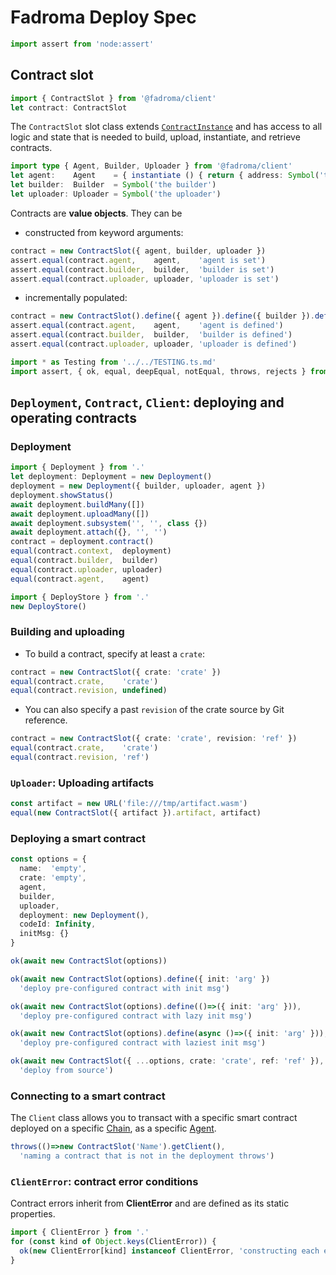# Fadroma Deploy Spec

```typescript
import assert from 'node:assert'
```

## Contract slot

```typescript
import { ContractSlot } from '@fadroma/client'
let contract: ContractSlot
```

The `ContractSlot` slot class extends [`ContractInstance`](./client-contract.spec.ts.md#ContractInstance)
and has access to all logic and state that is needed
to build, upload, instantiate, and retrieve contracts.

```typescript
import type { Agent, Builder, Uploader } from '@fadroma/client'
let agent:    Agent    = { instantiate () { return { address: Symbol('the address') } } }
let builder:  Builder  = Symbol('the builder')
let uploader: Uploader = Symbol('the uploader')
```

Contracts are **value objects**. They can be

* constructed from keyword arguments:

```typescript
contract = new ContractSlot({ agent, builder, uploader })
assert.equal(contract.agent,    agent,    'agent is set')
assert.equal(contract.builder,  builder,  'builder is set')
assert.equal(contract.uploader, uploader, 'uploader is set')
```

* incrementally populated:

```typescript
contract = new ContractSlot().define({ agent }).define({ builder }).define({ uploader })
assert.equal(contract.agent,    agent,    'agent is defined')
assert.equal(contract.builder,  builder,  'builder is defined')
assert.equal(contract.uploader, uploader, 'uploader is defined')
```

```typescript
import * as Testing from '../../TESTING.ts.md'
import assert, { ok, equal, deepEqual, notEqual, throws, rejects } from 'assert'
```

## `Deployment`, `Contract`, `Client`: deploying and operating contracts

### Deployment

```typescript
import { Deployment } from '.'
let deployment: Deployment = new Deployment()
deployment = new Deployment({ builder, uploader, agent })
deployment.showStatus()
await deployment.buildMany([])
await deployment.uploadMany([])
await deployment.subsystem('', '', class {})
await deployment.attach({}, '', '')
contract = deployment.contract()
equal(contract.context,  deployment)
equal(contract.builder,  builder)
equal(contract.uploader, uploader)
equal(contract.agent,    agent)

import { DeployStore } from '.'
new DeployStore()
```

### Building and uploading

* To build a contract, specify at least a `crate`:

```typescript
contract = new ContractSlot({ crate: 'crate' })
equal(contract.crate,    'crate')
equal(contract.revision, undefined)
```

* You can also specify a past `revision` of the crate source by Git reference.

```typescript
contract = new ContractSlot({ crate: 'crate', revision: 'ref' })
equal(contract.crate,    'crate')
equal(contract.revision, 'ref')
```

### `Uploader`: Uploading artifacts

```typescript
const artifact = new URL('file:///tmp/artifact.wasm')
equal(new ContractSlot({ artifact }).artifact, artifact)
```

### Deploying a smart contract

```typescript
const options = {
  name:  'empty',
  crate: 'empty',
  agent,
  builder,
  uploader,
  deployment: new Deployment(),
  codeId: Infinity,
  initMsg: {}
}

ok(await new ContractSlot(options))

ok(await new ContractSlot(options).define({ init: 'arg' })
  'deploy pre-configured contract with init msg')

ok(await new ContractSlot(options).define(()=>({ init: 'arg' })),
  'deploy pre-configured contract with lazy init msg')

ok(await new ContractSlot(options).define(async ()=>({ init: 'arg' })),
  'deploy pre-configured contract with laziest init msg')

ok(await new ContractSlot({ ...options, crate: 'crate', ref: 'ref' }),
  'deploy from source')
```

### Connecting to a smart contract

The `Client` class allows you to transact with a specific smart contract
deployed on a specific [Chain](./Chain.spec.ts.md), as a specific [Agent](./Agent.spec.ts.md).

```typescript
throws(()=>new ContractSlot('Name').getClient(),
  'naming a contract that is not in the deployment throws')
```

### `ClientError`: contract error conditions

Contract errors inherit from **ClientError** and are defined as its static properties.

```typescript
import { ClientError } from '.'
for (const kind of Object.keys(ClientError)) {
  ok(new ClientError[kind] instanceof ClientError, 'constructing each error')
}
```
